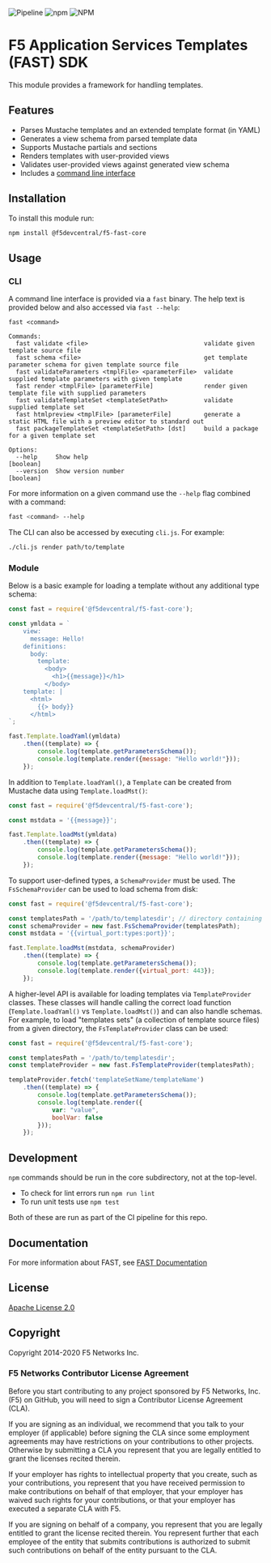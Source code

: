 ![Pipeline](https://github.com/f5devcentral/f5-fast-core/workflows/Pipeline/badge.svg)
![npm](https://img.shields.io/npm/dw/@f5devcentral/f5-fast-core)
![NPM](https://img.shields.io/npm/l/@f5devcentral/f5-fast-core?registry_uri=https%3A%2F%2Fregistry.npmjs.com)

# F5 Application Services Templates (FAST) SDK

This module provides a framework for handling templates.

## Features

* Parses Mustache templates and an extended template format (in YAML)
* Generates a view schema from parsed template data
* Supports Mustache partials and sections
* Renders templates with user-provided views
* Validates user-provided views against generated view schema
* Includes a [command line interface](#cli)

## Installation

To install this module run:

```bash
npm install @f5devcentral/f5-fast-core
```

## Usage

### CLI

A command line interface is provided via a `fast` binary.
The help text is provided below and also accessed via `fast --help`:


```
fast <command>

Commands:
  fast validate <file>                                validate given template source file
  fast schema <file>                                  get template parameter schema for given template source file
  fast validateParameters <tmplFile> <parameterFile>  validate supplied template parameters with given template
  fast render <tmplFile> [parameterFile]              render given template file with supplied parameters
  fast validateTemplateSet <templateSetPath>          validate supplied template set
  fast htmlpreview <tmplFile> [parameterFile]         generate a static HTML file with a preview editor to standard out
  fast packageTemplateSet <templateSetPath> [dst]     build a package for a given template set

Options:
  --help     Show help                                                                                         [boolean]
  --version  Show version number                                                                               [boolean]
```

For more information on a given command use the `--help` flag combined with a command:

```bash
fast <command> --help
```

The CLI can also be accessed by executing `cli.js`.
For example:

```bash
./cli.js render path/to/template
```

### Module

Below is a basic example for loading a template without any additional type schema:

```javascript
const fast = require('@f5devcentral/f5-fast-core');

const ymldata = `
    view:
      message: Hello!
    definitions:
      body:
        template:
          <body>
            <h1>{{message}}</h1>
          </body>
    template: |
      <html>
        {{> body}}
      </html>
`;

fast.Template.loadYaml(ymldata)
    .then((template) => {
        console.log(template.getParametersSchema());
        console.log(template.render({message: "Hello world!"}));
    });
```

In addition to `Template.loadYaml()`, a `Template` can be created from Mustache data using `Template.loadMst()`:

```javascript
const fast = require('@f5devcentral/f5-fast-core');

const mstdata = '{{message}}';

fast.Template.loadMst(ymldata)
    .then((template) => {
        console.log(template.getParametersSchema());
        console.log(template.render({message: "Hello world!"}));
    });
```

To support user-defined types, a `SchemaProvider` must be used.
The `FsSchemaProvider` can be used to load schema from disk:

```javascript
const fast = require('@f5devcentral/f5-fast-core');

const templatesPath = '/path/to/templatesdir'; // directory containing types.json
const schemaProvider = new fast.FsSchemaProvider(templatesPath);
const mstdata = '{{virtual_port:types:port}}';

fast.Template.loadMst(mstdata, schemaProvider)
    .then((template) => {
        console.log(template.getParametersSchema());
        console.log(template.render({virtual_port: 443});
    });
```

A higher-level API is available for loading templates via `TemplateProvider` classes.
These classes will handle calling the correct load function (`Template.loadYaml()` vs `Template.loadMst()`) and can also handle schemas.
For example, to load "templates sets" (a collection of template source files) from a given directory, the `FsTemplateProvider` class can be used:

```javascript
const fast = require('@f5devcentral/f5-fast-core');

const templatesPath = '/path/to/templatesdir';
const templateProvider = new fast.FsTemplateProvider(templatesPath);

templateProvider.fetch('templateSetName/templateName')
    .then((template) => {
        console.log(template.getParametersSchema());
        console.log(template.render({
            var: "value",
            boolVar: false
        }));
    });
```

## Development

`npm` commands should be run in the core subdirectory, not at the top-level.
* To check for lint errors run `npm run lint` 
* To run unit tests use `npm test`

Both of these are run as part of the CI pipeline for this repo.

## Documentation

For more information about FAST, see [FAST Documentation](https://clouddocs.f5.com/products/extensions/f5-appsvcs-templates/latest/)

## License

[Apache License 2.0](https://choosealicense.com/licenses/apache-2.0/)

## Copyright

Copyright 2014-2020 F5 Networks Inc.


### F5 Networks Contributor License Agreement

Before you start contributing to any project sponsored by F5 Networks, Inc. (F5) on GitHub, you will need to sign a Contributor License Agreement (CLA).

If you are signing as an individual, we recommend that you talk to your employer (if applicable) before signing the CLA since some employment agreements may have restrictions on your contributions to other projects.
Otherwise by submitting a CLA you represent that you are legally entitled to grant the licenses recited therein.

If your employer has rights to intellectual property that you create, such as your contributions, you represent that you have received permission to make contributions on behalf of that employer, that your employer has waived such rights for your contributions, or that your employer has executed a separate CLA with F5.

If you are signing on behalf of a company, you represent that you are legally entitled to grant the license recited therein.
You represent further that each employee of the entity that submits contributions is authorized to submit such contributions on behalf of the entity pursuant to the CLA.
